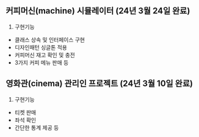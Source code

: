 ## 커피머신(machine) 시뮬레이터 (24년 3월 24일 완료)
1. 구현기능
- 클래스 상속 및 인터페이스 구현
- 디자인패턴 싱글톤 적용
- 커피머신 재고 확인 및 충전
- 3가지 커피 메뉴 판매 등

## 영화관(cinema) 관리인 프로젝트 (24년 3월 10일 완료)
1. 구현기능
- 티켓 판매
- 좌석 확인
- 간단한 통계 제공 등


